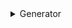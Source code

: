 <details>
  <summary>Generator</summary>


**제너레이터(Generator)**는 function* 키워드로 정의하며, 함수 실행을 일시 중지하고 나중에 다시 시작할 수 있는 특별한 함수이다. 제너레이터는 yield를 통해 값을 하나씩 "생산"하면서 함수의 실행을 중단하고, 필요할 때 다시 이어서 실행할 수 있게 한다.

##### 제너레이터의 기본 구조
제너레이터 함수는 function* 키워드로 정의하고, 내부에서는 yield 키워드를 사용해 값을 반환하며 일시 중지할 수 있다. 제너레이터 함수는 일반 함수와 다르게 호출 시 함수의 결과값을 바로 반환하지 않고, 이터레이터 객체를 반환한다. 이 이터레이터는 .next() 메서드를 통해 제너레이터를 한 단계씩 실행하며, yield 키워드를 만날 때마다 실행이 멈추고 값을 반환한다.

```javascript

function* myGenerator() {
    yield 1;
    yield 2;
    yield 3;
}

const generator = myGenerator();

console.log(generator.next()); // { value: 1, done: false }
console.log(generator.next()); // { value: 2, done: false }
console.log(generator.next()); // { value: 3, done: false }
console.log(generator.next()); // { value: undefined, done: true }

```

위 코드에서 myGenerator 함수는 yield 키워드로 세 번의 값을 반환하고, 마지막에는 undefined를 반환하면서 done: true 상태가 된다.

제너레이터의 작동 방식
제너레이터는 yield를 통해 함수 실행을 일시 중지하고, .next() 호출 시 중단된 부분부터 다시 시작한다. .next() 메서드의 결과는 { value, done } 형태로 반환되며:

value: yield로 반환된 값이다.
done: 제너레이터가 더 이상 yield할 값이 없는지 여부를 나타내는 불리언 값이다.

```javascript
function* interactiveGenerator() {
    const first = yield '첫 번째 값을 입력하세요';
    console.log(first); // 10이 출력됨
    const second = yield '두 번째 값을 입력하세요';
    console.log(second); // 20이 출력됨
}

const generator = interactiveGenerator();
console.log(generator.next().value); // '첫 번째 값을 입력하세요'
console.log(generator.next(10).value); // '두 번째 값을 입력하세요', first에는 10이 대입됨
generator.next(20); // second에는 20이 대입됨

//.next() 메서드의 인자로 값을 전달하면, 제너레이터가 중단된 yield 위치에 해당 값을 대입할 수 있다.
```
##### 제너레이터의 활용 사례

```javascript
//1. 대용량 데이터 처리
function* largeDataGenerator() {
    let i = 1;
    while (true) {
        yield i++;
    }
}

const dataGen = largeDataGenerator();
console.log(dataGen.next().value); // 1
console.log(dataGen.next().value); // 2
// 필요한 만큼만 데이터를 가져와 사용할 수 있음
```

```javascript
//커스텀 이터레이터 구현
//제너레이터는 이터러블 객체를 손쉽게 구현할 수 있게 해준다. 
//Symbol.iterator를 활용해 제너레이터 함수를 사용하면 커스텀 이터레이터를 간단하게 만들 수 있다.
const iterableObject = {
    *[Symbol.iterator]() {
        yield 1;
        yield 2;
        yield 3;
    }
};

for (const value of iterableObject) {
    console.log(value); // 1, 2, 3이 출력됨
}

```
</details>